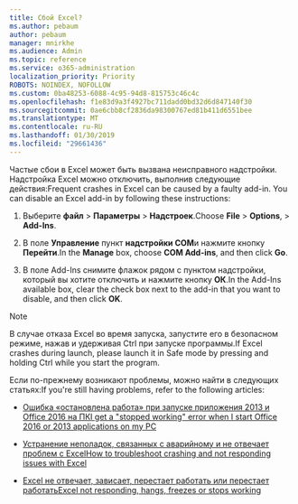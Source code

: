 ```yaml
---
title: Сбой Excel?
ms.author: pebaum
author: pebaum
manager: mnirkhe
ms.audience: Admin
ms.topic: reference
ms.service: o365-administration
localization_priority: Priority
ROBOTS: NOINDEX, NOFOLLOW
ms.custom: 0ba48253-6088-4c95-94d8-815753c46c4c
ms.openlocfilehash: f1e83d9a3f4927bc711dadd0bd32d6d847140f30
ms.sourcegitcommit: 0ae6cbb8cf2836da98300767ed81b411d6551bee
ms.translationtype: MT
ms.contentlocale: ru-RU
ms.lasthandoff: 01/30/2019
ms.locfileid: "29661436"
---
```

<span data-ttu-id="8cb56-p101">Частые сбои в Excel может быть вызвана неисправного надстройки. Надстройка Excel можно отключить, выполнив следующие действия:</span><span class="sxs-lookup"><span data-stu-id="8cb56-p101">Frequent crashes in Excel can be caused by a faulty add-in. You can disable an Excel add-in by following these instructions:</span></span>
  
1. <span data-ttu-id="8cb56-104">Выберите **файл** \> **Параметры** \> **Надстроек**.</span><span class="sxs-lookup"><span data-stu-id="8cb56-104">Choose **File** \> **Options**, \> **Add-Ins**.</span></span>
    
2. <span data-ttu-id="8cb56-105">В поле **Управление** пункт **надстройки COM**и нажмите кнопку **Перейти**.</span><span class="sxs-lookup"><span data-stu-id="8cb56-105">In the **Manage** box, choose **COM Add-ins**, and then click **Go**.</span></span>
    
3. <span data-ttu-id="8cb56-106">В поле Add-Ins снимите флажок рядом с пунктом надстройки, который вы хотите отключить и нажмите кнопку **ОК**.</span><span class="sxs-lookup"><span data-stu-id="8cb56-106">In the Add-Ins available box, clear the check box next to the add-in that you want to disable, and then click **OK**.</span></span>
    
> [!NOTE]
> <span data-ttu-id="8cb56-107">В случае отказа Excel во время запуска, запустите его в безопасном режиме, нажав и удерживая Ctrl при запуске программы.</span><span class="sxs-lookup"><span data-stu-id="8cb56-107">If Excel crashes during launch, please launch it in Safe mode by pressing and holding Ctrl while you start the program.</span></span> 
  
<span data-ttu-id="8cb56-108">Если по-прежнему возникают проблемы, можно найти в следующих статьях:</span><span class="sxs-lookup"><span data-stu-id="8cb56-108">If you're still having problems, refer to the following articles:</span></span>
  
- [<span data-ttu-id="8cb56-109">Ошибка «остановлена работа» при запуске приложения 2013 и Office 2016 на ПК</span><span class="sxs-lookup"><span data-stu-id="8cb56-109">I get a "stopped working" error when I start Office 2016 or 2013 applications on my PC</span></span>](https://support.office.com/article/52bd7985-4e99-4a35-84c8-2d9b8301a2fa.aspx)
    
- [<span data-ttu-id="8cb56-110">Устранение неполадок, связанных с аварийному и не отвечает проблем с Excel</span><span class="sxs-lookup"><span data-stu-id="8cb56-110">How to troubleshoot crashing and not responding issues with Excel</span></span>](https://support.microsoft.com/help/2758592/how-to-troubleshoot-crashing-and-not-responding-issues-with-excel)
    
- [<span data-ttu-id="8cb56-111">Excel не отвечает, зависает, перестает работать или перестает работать</span><span class="sxs-lookup"><span data-stu-id="8cb56-111">Excel not responding, hangs, freezes or stops working</span></span>](https://support.office.com/article/37e7d3c9-9e84-40bf-a805-4ca6853a1ff4.aspx)
    
